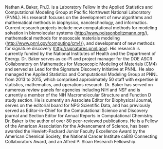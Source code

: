 Nathan A. Baker, Ph.D. is a Laboratory Fellow in the Applied Statistics and Computational Modeling Group at Pacific Northwest National Laboratory (PNNL).
His research focuses on the development of new algorithms and mathematical methods in biophysics, nanotechnology, and informatics.
Current research projects include new computational methods for modeling solvation in biomolecular systems (<http://www.poissonboltzmann.org/>), mathematical methods for mesoscale materials modeling (<http://www.pnnl.gov/computing/cm4/>), and development of new methods for signature discovery (<http://signatures.pnnl.gov>).
His research is currently funded by the National Institutes of Health and the Department of Energy.
Dr. Baker serves as co-PI and project manager for the DOE ASCR Collaboratory on Mathematics for Mesoscopic Modeling of Materials (CM4) and served as Lead for the Signature Discovery Initiative at PNNL.
He also managed the Applied Statistics and Computational Modeling Group at PNNL from 2013 to 2015, which comprised approximately 50 staff with expertise in statistics, mathematics, and operations research.
Dr. Baker has served on numerous review panels for agencies including NIH and NSF and is currently a member of the NIH Macromolecular Structure and Function D study section.
He is currently an Associate Editor for Biophysical Journal, serves on the editorial board for NPG Scientific Data, and has previously served as Editor-in-Chief for the Computational Science and Discovery journal and Section Editor for Annual Reports in Computational Chemistry.
Dr. Baker is the author of over 80 peer-reviewed publications.
He is a Fellow of the American Association for the Advancement of Science, has been awarded the Hewlett-Packard Junior Faculty Excellence Award by the American Chemical Society, the National Cancer Institute caBIG Connecting Collaborators Award, and an Alfred P. Sloan Research Fellowship.